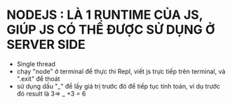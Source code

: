 # NODEJS : LÀ 1 RUNTIME CỦA JS, GIÚP JS CÓ THỂ ĐƯỢC SỬ DỤNG Ở SERVER SIDE
   - Single thread
   - chạy "node" ở terminal để thực thi Repl, viết js trực tiếp trên terminal, và ".exit" để thoát
   - sử dụng dấu "_" để lấy giá trị trước đó để tiếp tục tính toán, ví dụ trước đó result là 3=> _ +3 = 6